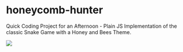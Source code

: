 # honeycomb-hunter
Quick Coding Project for an Afternoon - Plain JS Implementation of the classic Snake Game with a Honey and Bees Theme.

<img src="https://github.com/JeuJeus/honeycomb-hunter/blob/e006dcee14bc7ce7e77bead37c411cdff3ebf29d/assets/screenshot.png" />

